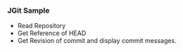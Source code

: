 ### JGit Sample

* Read Repository
* Get Reference of HEAD
* Get Revision of commit and display commit messages.
